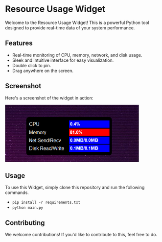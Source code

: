 # Resource Usage Widget

Welcome to the Resource Usage Widget! This is a powerful Python tool designed to provide real-time data of your system performance.

## Features

- Real-time monitoring of CPU, memory, network, and disk usage.
- Sleek and intuitive interface for easy visualization.
- Double click to pin.
- Drag anywhere on the screen.

## Screenshot

Here's a screenshot of the widget in action:

![Resource Usage Widget](https://github.com/acharyabidhan/resource-usage/blob/main/ss.png)

## Usage

To use this Widget, simply clone this repository and run the following commands.
- `pip install -r requirements.txt`
- `python main.py`

## Contributing

We welcome contributions! If you'd like to contribute to this, feel free to do.

